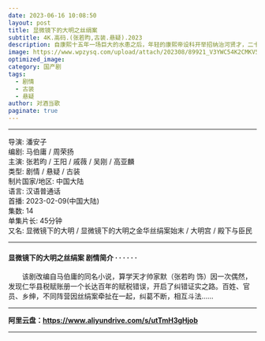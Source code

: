 ```yaml
---
date: 2023-06-16 10:08:50
layout: post
title: 显微镜下的大明之丝绢案
subtitle: 4K.高码.(张若昀,古装.悬疑).2023
description: 自康熙十五年一场巨大的水患之后，年轻的康熙帝设科开举招纳治河贤才，二十四岁的落第举子陈潢脱颖而出，长于治河。年轻的康熙帝不拘一格，将他简拔而出....
image: https://www.wpzysq.com/upload/attach/202308/89921_V3YWC54K2CMKV56._webp
optimized_image: 
category: 国产剧
tags:  
  - 剧情
  - 古装
  - 悬疑
author: 对酒当歌
paginate: true
---
```


---

导演: 潘安子  
编剧: 马伯庸 / 周荣扬  
主演: 张若昀 / 王阳 / 戚薇 / 吴刚 / 高亚麟  
类型: 剧情 / 悬疑 / 古装  
制片国家/地区: 中国大陆  
语言: 汉语普通话  
首播: 2023-02-09(中国大陆)  
集数: 14  
单集片长: 45分钟  
又名: 显微镜下的大明 / 显微镜下的大明之金华丝绢案始末 / 大明宫 / 殿下与臣民  

---

#### 显微镜下的大明之丝绢案 剧情简介 · · · · · ·

　　该剧改编自马伯庸的同名小说，算学天才帅家默（张若昀 饰）因一次偶然，发现仁华县税赋账册一个长达百年的赋税错误，开启了纠错证实之路。百姓、官员、乡绅，不同阵营因丝绢案牵扯在一起，纠葛不断，相互斗法……

---

**阿里云盘：<https://www.aliyundrive.com/s/utTmH3gHjob>**

---
